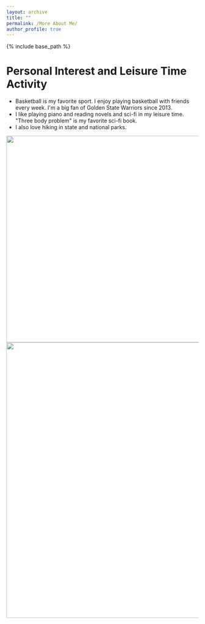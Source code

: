 ```yaml
---
layout: archive
title: ""
permalink: /More About Me/
author_profile: true
---
```


{% include base_path %}

Personal Interest and Leisure Time Activity
======
* Basketball is my favorite sport. I enjoy playing basketball with friends every week. I'm a big fan of Golden State Warriors since 2013.
* I like playing piano and reading novels and sci-fi in my leisure time. "Three body problem" is my favorite sci-fi book.
* I also love hiking in state and national parks.

<img src = "https://zhenyuanyu.github.io/images/hiking2.png" width=720 height=540/>
<img src = "https://zhenyuanyu.github.io/images/hiking1.png" width=540 height=720/>
